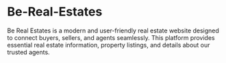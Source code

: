 # Be-Real-Estates
Be Real Estates is a modern and user-friendly real estate website designed to connect buyers, sellers, and agents seamlessly. This platform provides essential real estate information, property listings, and details about our trusted agents.
